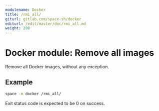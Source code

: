 ```yaml
---
modulename: Docker
title: /rmi_all/
giturl: gitlab.com/space-sh/docker
editurl: /edit/master/doc/rmi_all.md
weight: 200
---
```

# Docker module: Remove all images

Remove all Docker images, without any exception.

## Example

```sh
space -m docker /rmi_all/
```

Exit status code is expected to be 0 on success.
